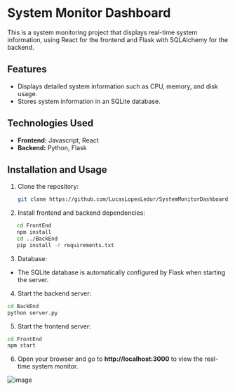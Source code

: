 # System Monitor Dashboard

This is a system monitoring project that displays real-time system information, using React for the frontend and Flask with SQLAlchemy for the backend.

## Features

- Displays detailed system information such as CPU, memory, and disk usage.
- Stores system information in an SQLite database.

## Technologies Used

- **Frontend:** Javascript, React
- **Backend:** Python, Flask

## Installation and Usage

1. Clone the repository:

   ```bash
   git clone https://github.com/LucasLopesLedur/SystemMonitorDashboard.git
   ```
2. Install frontend and backend dependencies:

```bash
   cd FrontEnd
   npm install
   cd ../BackEnd
   pip install -r requirements.txt
```


3. Database:

- The SQLite database is automatically configured by Flask when starting the server.

4. Start the backend server:

```bash
cd BackEnd
python server.py
```

5. Start the frontend server:

```bash
cd FrontEnd
npm start
```

6. Open your browser and go to **http://localhost:3000** to view the real-time system monitor.

![image](https://github.com/LucasLopesLedur/SystemMonitorDashboard/assets/102767476/65001b15-344e-4142-a6c3-6f3691ff2bc2)
